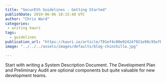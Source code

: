 ```yaml
---
title: "SecurEth Guidelines - Getting Started"
publishDate: 2019-06-06 18:15:48 UTC
author: "Chris Ward"
categories:
 - writing kauri
tags:
  - guidelines
publication_url: "https://kauri.io/article/791ef4c00e924247921e98c95efbdd73"
image: "../../../assets/images/defaults/blog-chinchilla.jpg"

---
```

Start with writing a System Description Document. The Development Plan and Preliminary Audit are optional components but quite valuable for new development teams.

